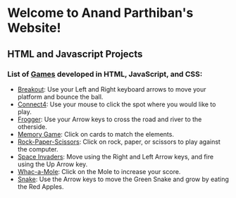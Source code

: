 # Welcome to Anand Parthiban's Website! 

## HTML and Javascript Projects

### List of [Games](https://github.com/ap5272/Games) developed in HTML, JavaScript, and CSS:

- [Breakout](https://ap5272.github.io/Games/breakout/index.html): Use your Left and Right keyboard arrows to move your platform and bounce the ball.
- [Connect4](https://ap5272.github.io/Games/connect4/index.html): Use your mouse to click the spot where you would like to play.
- [Frogger](https://ap5272.github.io/Games/frogger/index.html): Use your Arrow keys to cross the road and river to the otherside.
- [Memory Game](https://ap5272.github.io/Games/memory/index.html): Click on cards to match the elements.
- [Rock-Paper-Scissors](https://ap5272.github.io/Games/rock-paper-scissors/index.html): Click on rock, paper, or scissors to play against the computer.
- [Space Invaders](https://ap5272.github.io/Games/space-invaders/index.html): Move using the Right and Left Arrow keys, and fire using the Up Arrow key.
- [Whac-a-Mole](https://ap5272.github.io/Games/whac-a-mole/index.html): Click on the Mole to increase your score.
- [Snake](https://ap5272.github.io/HTML-Snake/): Use the Arrow keys to move the Green Snake and grow by eating the Red Apples.

